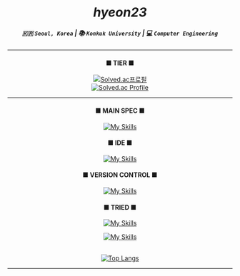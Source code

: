 # <div align="center"><b>_hyeon23_</b><br></div>
##### <div align="center">:kr: `Seoul, Korea` | :books: `Konkuk University` |  :computer: `Computer Engineering`</br></div>

<div align="center">

***
#### ■ TIER ■
[![Solved.ac프로필](http://mazassumnida.wtf/api/mini/generate_badge?boj=urim2270)](https://solved.ac/urim2270/)</br>
[![Solved.ac Profile](http://mazassumnida.wtf/api/v2/generate_badge?boj=urim2270)](https://solved.ac/urim2270/)</br>

***

<span></span>

<!-- #### ■ NOTION ■
<b>#click here</b><br>
[![Notion](https://img.shields.io/badge/Notion-%23000000.svg?style=for-the-badge&logo=notion&logoColor=white)](https://versed-pigment-371.notion.site/4519d0be407f45c892bdd938c6c9a611?pvs=4)<br> -->

#### ■ MAIN SPEC ■
[![My Skills](https://skillicons.dev/icons?i=unity,cs,cpp,c)](https://skillicons.dev)<br>

#### ■ IDE ■<br>
[![My Skills](https://skillicons.dev/icons?i=visualstudio,vscode,idea)](https://skillicons.dev)<br>

#### ■ VERSION CONTROL ■<br>
[![My Skills](https://skillicons.dev/icons?i=github,git)](https://skillicons.dev)<br>

#### ■ TRIED ■<br>
[![My Skills](https://skillicons.dev/icons?i=html,css,js,py,java,linux)](https://skillicons.dev)

[![My Skills](https://skillicons.dev/icons?i=lua,kotlin,androidstudio,firebase,postman)](https://skillicons.dev)<br><br>

[![Top Langs](https://github-readme-stats.vercel.app/api/top-langs/?username=zlaepek&layout=compact)](https://github.com/hyeon23/github-readme-stats)

***
</div>
